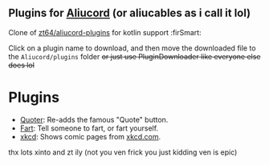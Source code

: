 ## Plugins for [Aliucord](https://github.com/Aliucord) (or aliucables as i call it lol)

Clone of [zt64/aliucord-plugins](https://github.com/zt64/aliucord-plugins) for kotlin support :firSmart:

Click on a plugin name to download, and then move the downloaded file to the `Aliucord/plugins` folder
~~or just use PluginDownloader like everyone else does lol~~

# Plugins
- [Quoter](https://github.com/ItzOnlyAnimal/aliucable/raw/builds/Quoter.zip): Re-adds the famous "Quote" button.
- [Fart](https://github.com/ItzOnlyAnimal/aliucable/raw/builds/Fart.zip): Tell someone to fart, or fart yourself.
- [xkcd](https://github.com/ItzOnlyAnimal/aliucable/raw/builds/xkcd.zip): Shows comic pages from [xkcd.com](https://xkcd.com).

thx lots xinto and zt ily (not you ven frick you just kidding ven is epic)